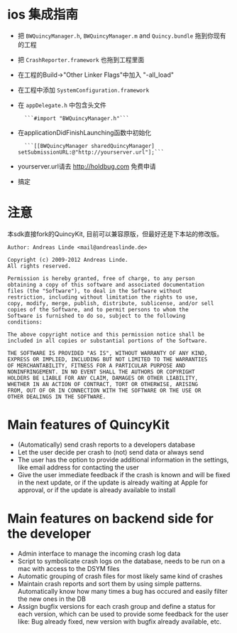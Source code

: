 # ios 集成指南

- 把 `BWQuincyManager.h`, `BWQuincyManager.m` and `Quincy.bundle` 拖到你现有的工程
- 把 `CrashReporter.framework` 也拖到工程里面
- 在工程的Build->"Other Linker Flags"中加入  "-all_load"
- 在工程中添加 `SystemConfiguration.framework` 
- 在 `appDelegate.h` 中包含头文件

        ```#import "BWQuincyManager.h"```

- 在applicationDidFinishLaunching函数中初始化

        ```[[BWQuincyManager sharedQuincyManager] setSubmissionURL:@"http://yourserver.url"];```

- yourserver.url请去 http://holdbug.com 免费申请
      
- 搞定


# 注意

  本sdk直接fork的QuincyKit, 目前可以兼容原版，但最好还是下本站的修改版。

    Author: Andreas Linde <mail@andreaslinde.de>

    Copyright (c) 2009-2012 Andreas Linde.
    All rights reserved.

    Permission is hereby granted, free of charge, to any person
    obtaining a copy of this software and associated documentation
    files (the "Software"), to deal in the Software without
    restriction, including without limitation the rights to use,
    copy, modify, merge, publish, distribute, sublicense, and/or sell
    copies of the Software, and to permit persons to whom the
    Software is furnished to do so, subject to the following
    conditions:

    The above copyright notice and this permission notice shall be
    included in all copies or substantial portions of the Software.

    THE SOFTWARE IS PROVIDED "AS IS", WITHOUT WARRANTY OF ANY KIND,
    EXPRESS OR IMPLIED, INCLUDING BUT NOT LIMITED TO THE WARRANTIES
    OF MERCHANTABILITY, FITNESS FOR A PARTICULAR PURPOSE AND
    NONINFRINGEMENT. IN NO EVENT SHALL THE AUTHORS OR COPYRIGHT
    HOLDERS BE LIABLE FOR ANY CLAIM, DAMAGES OR OTHER LIABILITY,
    WHETHER IN AN ACTION OF CONTRACT, TORT OR OTHERWISE, ARISING
    FROM, OUT OF OR IN CONNECTION WITH THE SOFTWARE OR THE USE OR
    OTHER DEALINGS IN THE SOFTWARE.


# Main features of QuincyKit

- (Automatically) send crash reports to a developers database
- Let the user decide per crash to (not) send data or always send
- The user has the option to provide additional information in the settings, like email address for contacting the user
- Give the user immediate feedback if the crash is known and will be fixed in the next update, or if the update is already waiting at Apple for approval, or if the update is already available to install


# Main features on backend side for the developer

- Admin interface to manage the incoming crash log data
- Script to symbolicate crash logs on the database, needs to be run on a mac with access to the DSYM files
- Automatic grouping of crash files for most likely same kind of crashes
- Maintain crash reports and sort them by using simple patterns. Automatically know how many times a bug has occured and easily filter the new ones in the DB
- Assign bugfix versions for each crash group and define a status for each version, which can be used to provide some feedback for the user
  like: Bug already fixed, new version with bugfix already available, etc.






